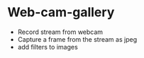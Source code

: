 # Web-cam-gallery

- Record stream from webcam
- Capture a frame from the stream as jpeg
- add filters to images